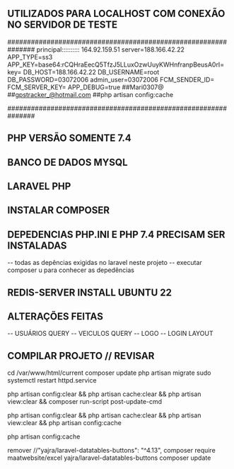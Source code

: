 
## UTILIZADOS PARA LOCALHOST COM CONEXÃO NO SERVIDOR DE TESTE
###############################################################
principal:::::::::: 164.92.159.51
server=188.166.42.22
APP_TYPE=ss3
APP_KEY=base64:rCQHraEecQ5TfzJ5LLuxOzwUuyKWHnfranpBeusA0rI=
key=
DB_HOST=188.166.42.22
DB_USERNAME=root
DB_PASSWORD=03072006
admin_user=03072006
FCM_SENDER_ID=
FCM_SERVER_KEY=
APP_DEBUG=true
##Mari0307@
##gpstracker_@hotmail.com
##php artisan config:cache

###############################################################

## PHP VERSÃO SOMENTE 7.4
## BANCO DE DADOS MYSQL
## LARAVEL PHP
## INSTALAR COMPOSER

## DEPEDENCIAS PHP.INI E PHP 7.4 PRECISAM SER INSTALADAS
-- todas as depências exigidas no laravel neste projeto
-- executar composer u para conhecer as depedências


## REDIS-SERVER  INSTALL UBUNTU 22



## ALTERAÇÕES FEITAS

-- USUÁRIOS QUERY
-- VEICULOS QUERY
-- LOGO
-- LOGIN LAYOUT

## COMPILAR PROJETO // REVISAR

cd /var/www/html/current
composer update
php artisan migrate
sudo systemctl restart httpd.service

php artisan config:clear && php artisan cache:clear && php artisan view:clear && composer run-script post-update-cmd

php artisan config:clear && php artisan cache:clear && php artisan view:clear && php artisan config:cache

php artisan config:cache

remover 		//"yajra/laravel-datatables-buttons": "^4.13",
composer require maatwebsite/excel yajra/laravel-datatables-buttons
composer update
